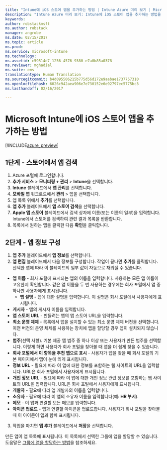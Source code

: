 ```yaml
---
title: "Intune에 iOS 스토어 앱을 추가하는 방법 | Intune Azure 미리 보기 | Microsoft Docs"
description: "Intune Azure 미리 보기: Intune에 iOS 스토어 앱을 추가하는 방법을 알아봅니다."
keywords: 
author: robstackmsft
ms.author: robstack
manager: angrobe
ms.date: 02/15/2017
ms.topic: article
ms.prod: 
ms.service: microsoft-intune
ms.technology: 
ms.assetid: c59514d7-1256-4576-9380-e7a0b85a0378
ms.reviewer: mghadial
ms.suite: ems
translationtype: Human Translation
ms.sourcegitcommit: b4d095506215b775d56d172e9aabae1737757310
ms.openlocfilehash: 6026c942aea906e7e730152e6e92797ec5775bc3
ms.lasthandoff: 02/16/2017

---
```


# <a name="how-to-add-ios-store-apps-to-microsoft-intune"></a>Microsoft Intune에 iOS 스토어 앱을 추가하는 방법

[!INCLUDE[azure_preview](../includes/azure_preview.md)]


## <a name="step-1---search-for-the-app-in-the-store"></a>1단계 - 스토어에서 앱 검색

1. Azure 포털에 로그인합니다.
2. **추가 서비스** > **모니터링 + 관리** > **Intune**을 선택합니다.
3. **Intune** 블레이드에서 **앱 관리**를 선택합니다.
4. **모바일 앱** 워크로드에서 **관리** > 앱을 선택합니다.
5. 앱 목록 위에서 **추가**를 선택합니다.
6. **앱 추가** 블레이드에서 **앱 스토어 검색**을 선택합니다.
7. **Apple 앱 스토어** 블레이드에서 검색 상자에 이름(또는 이름의 일부)을 입력합니다. Intune에서 스토어를 검색하여 관련 결과 목록을 반환합니다.
8. 목록에서 원하는 앱을 클릭한 다음 **확인**을 클릭합니다.

## <a name="step-2---configure-app-information"></a>2단계 - 앱 정보 구성

1. **앱 추가** 블레이드에서 **앱 정보**를 선택합니다.
2. **앱 편집** 블레이드에서 다음 정보를 구성합니다. 작업이 끝나면 **추가**를 클릭합니다. 선택한 앱에 따라 이 블레이드의 일부 값이 자동으로 채워질 수 있습니다.
- **앱 이름** - 회사 포털에 표시되는 앱의 이름을 입력합니다. 사용하는 모든 앱 이름이 고유한지 확인합니다. 같은 앱 이름을 두 번 사용하는 경우에는 회사 포털에서 앱 중 하나만 사용자에게 표시됩니다.
    - **앱 설명** - 앱에 대한 설명을 입력합니다. 이 설명은 회사 포털에서 사용자에게 표시됩니다.
- **게시자** - 앱의 게시자 이름을 입력합니다.
- **앱 스토어 URL** - 만들려는 앱의 앱 스토어 URL을 입력합니다.
- **최소 운영 체제** - 목록에서 앱을 설치할 수 있는 최소 운영 체제 버전을 선택합니다. 이전 버전의 운영 체제를 사용하는 장치에 앱을 할당할 경우 앱이 설치되지 않습니다.
- **범주**(선택 사항). 기본 제공 앱 범주 중 하나 이상 또는 사용자가 만든 범주를 선택합니다. 이렇게 하면 사용자가 회사 포털을 찾아볼 때 앱을 더 쉽게 찾을 수 있습니다.
- **회사 포털에서 이 항목을 추천 앱으로 표시** - 사용자가 앱을 찾을 때 회사 포털의 기본 페이지에서 앱이 눈에 띄게 표시됩니다.
- **정보 URL** - 필요에 따라 이 앱에 대한 정보를 포함하는 웹 사이트의 URL을 입력합니다. URL은 회사 포털에서 사용자에게 표시됩니다.
- **개인 정보 URL** - 필요에 따라 이 앱에 대한 개인 정보 관련 정보를 포함하는 웹 사이트의 URL을 입력합니다. URL은 회사 포털에서 사용자에게 표시됩니다.
- **개발자** - 필요에 따라 앱 개발자의 이름을 입력합니다.
- **소유자** - 필요에 따라 이 앱의 소유자 이름을 입력합니다(예: **HR 부서**).
- **메모** - 이 앱과 연결할 모든 메모를 입력합니다.
- **아이콘 업로드** - 앱과 연결할 아이콘을 업로드합니다. 사용자가 회사 포털을 찾아볼 때 이 아이콘이 앱과 함께 표시됩니다.
3. 작업을 마치면 **앱 추가** 블레이드에서 **저장**을 선택합니다.

만든 앱이 앱 목록에 표시됩니다. 이 목록에서 선택한 그룹에 앱을 할당할 수 있습니다. 도움말은 [그룹에 앱을 할당하는 방법](/intune-azure/manage-apps/deploy-apps)을 참조하세요.
